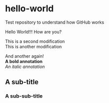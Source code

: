# hello-world
Test repository to understand how GitHub works

Hello World!!! How are you?

This is a second modification <br/>
This is another modification

And another again! <br/>
**A bold annotation** <br/>
*An italic annotation*

## A sub-title
### A sub-sub-title
